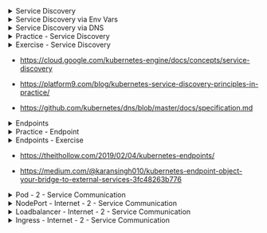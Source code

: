 <details>
<summary>Service Discovery</summary>
<br>

  <img width="802" alt="image" src="https://user-images.githubusercontent.com/75510135/166141668-e47e6f6b-cd27-4ffb-ba5d-23dacd66f2c9.png">

  <img width="920" alt="image" src="https://user-images.githubusercontent.com/75510135/166141679-98cf9668-4cd5-4152-8fd3-d6e6bbc91ae6.png">

</details>

<details>
<summary>Service Discovery via Env Vars</summary>
<br>

  <img width="896" alt="image" src="https://user-images.githubusercontent.com/75510135/166141774-00abad10-bf19-4e1e-9bf4-d8c7610dcdbd.png">

  
</details>


<details>
<summary>Service Discovery via DNS</summary>
<br>

  <img width="1022" alt="image" src="https://user-images.githubusercontent.com/75510135/166141947-c2a7f3f0-f48d-46e2-81ca-39fb874b347d.png">

  <img width="999" alt="image" src="https://user-images.githubusercontent.com/75510135/166141926-bd90dbea-0b2f-491b-8d33-6c0b0e26c2a7.png">

  <img width="1002" alt="image" src="https://user-images.githubusercontent.com/75510135/166141918-3b7a7ca9-16a4-4da9-8e46-1e4d6134b6b4.png">

</details>

<details>
<summary>Practice - Service Discovery</summary>
<br>

  ```
  * Reference:                                                                                    *
* ----------                                                                                      *
* https://cloud.google.com/kubernetes-engine/docs/concepts/service-discovery                      *
* https://platform9.com/blog/kubernetes-service-discovery-principles-in-practice/                 *
* https://github.com/kubernetes/dns/blob/master/docs/specification.md                             *
* https://kubernetes.io/docs/concepts/services-networking/dns-pod-service/                        *
* https://www.digitalocean.com/community/tutorials/an-introduction-to-the-kubernetes-dns-service  *
* https://sysdig.com/blog/understanding-how-kubernetes-services-dns-work/                         *  
* https://kubernetes.io/docs/tasks/administer-cluster/dns-custom-nameservers/#coredns             *

1. Service Discovery through DNS:
~~~~~~~~~~~~~~~~~~~~~~~~~~~~~~~~~

a. Deploy sample POD:
---------------------
kubectl run [POD-NAME] --image=[IMAGE-NAME] --port=80


b. Expose above app by creating ClusterIP service
-------------------------------------------------
kubectl expose pod [POD-NAME]


c. Find the Service created as expected
---------------------------------------
kubectl get svc 
or
kubectl get svc -A


d. Validate Service Discover by deploying sample application
------------------------------------------------------------
kubectl run busybox --image=busybox:1.28 --rm --restart=OnFailure -ti -- /bin/nslookup [SERVICE-NAME]


***************************************************************************************************


2. End-to-End Testing (Example):
~~~~~~~~~~~~~~~~~~~~~~~~~~~~~~~~


[root@master ~]$ kubectl run nginx-pod --image=nginx --port=80
pod/nginx-pod created

[root@master ~]$ kubectl expose pod nginx-pod
service/nginx-pod exposed

[root@master ~]$ kubectl get svc
NAME           TYPE        CLUSTER-IP    EXTERNAL-IP   PORT(S)   AGE
kubernetes     ClusterIP   10.8.0.1      <none>        443/TCP   8m24s
nginx-pod      ClusterIP   10.8.13.206   <none>        80/TCP    18s

[root@master ~]$ kubectl get svc -A
NAMESPACE     NAME                   TYPE        CLUSTER-IP    EXTERNAL-IP   PORT(S)         AGE
default       kubernetes             ClusterIP   10.8.0.1      <none>        443/TCP         8m32s
default       nginx-pod              ClusterIP   10.8.13.206   <none>        80/TCP          26s
kube-system   default-http-backend   NodePort    10.8.13.240   <none>        80:30534/TCP    8m17s
kube-system   kube-dns               ClusterIP   10.8.0.10     <none>        53/UDP,53/TCP   8m17s ****
kube-system   metrics-server         ClusterIP   10.8.14.200   <none>        443/TCP         8m15s

[root@master ~]$ kubectl run busybox --image=busybox:1.28 --rm --restart=OnFailure -ti
If you don't see a command prompt, try pressing enter.
/ # nslookup nginx-pod
Server:    10.8.0.10
Address 1: 10.8.0.10 kube-dns.kube-system.svc.cluster.local

Name:      nginx-pod
Address 1: 10.8.13.206 nginx-pod.default.svc.cluster.local
/ #
/ # exit
pod "busybox" deleted

[root@master ~]$ kubectl run busybox --image=busybox:1.28 --rm --restart=OnFailure -ti -- /bin/nslookup nginx-pod > nginx-svc-out.txt

[root@master ~]$ cat nginx-svc-out.txt
Server:    10.8.0.10
Address 1: 10.8.0.10 kube-dns.kube-system.svc.cluster.local

Name:      nginx-pod
Address 1: 10.8.13.206 nginx-pod.default.svc.cluster.local
pod "busybox" deleted
  ```
</details>

<details>
<summary>Exercise - Service Discovery</summary>
<br>
  
  ```
  In this Exercise:
-----------------
First, you will deploy the sample application and expose it within kubernetes cluster using Cluster Service.
Next, you will deploy testing pod from where we will discover the above Service from inside this test Pod.

NOTE: 
-----
a. To successfully finish this exercise, It is important to go through Service Discovery Concept and Demo videos in this series.
b. You can refer to Kuberenetes Docs for help when needed.


***************************************************************************************************

TASK-1. Deploy Pod and expose it:
---------------------------------
a. Deploy Pod and expose it within the cluster
b. Display Pod and Service to validate it is created as per your requirement.


***************************************************************************************************


TASK-2. Validate:
------------------
a. Validate Service Discover by deploying sample Pod. For example, you can run nslookup the above Service from inside this sample Pod.
b. Ensure Service Name resolves to IP address


***************************************************************************************************


TASK-3. Cleanup:
----------------
a. Delete the Sample Pods and Services
b. Ensuring Pods and Services are deleted successfully

  ```
  
</details>

- https://cloud.google.com/kubernetes-engine/docs/concepts/service-discovery

- https://platform9.com/blog/kubernetes-service-discovery-principles-in-practice/

- https://github.com/kubernetes/dns/blob/master/docs/specification.md
  
  
<details>
<summary>Endpoints</summary>
<br>

  <img width="917" alt="image" src="https://user-images.githubusercontent.com/75510135/166142710-de169a21-68c0-433f-9536-3f05a40cc4aa.png">

  <img width="988" alt="image" src="https://user-images.githubusercontent.com/75510135/166142703-97353fe6-a7cf-4f0f-bcb3-ba4e19ffb840.png">

  <img width="1016" alt="image" src="https://user-images.githubusercontent.com/75510135/166142695-123b0e80-6e9e-4936-a52a-3281ff97d3f2.png">

</details>


<details>
<summary>Practice - Endpoint</summary>
<br>

  ```
* Reference:                                                                                      *
* ----------                                                                                      *
* https://kubernetes.io/docs/setup/production-environment/tools/kubeadm/install-kubeadm/          *
* https://kubernetes.io/docs/setup/production-environment/tools/kubeadm/create-cluster-kubeadm/   *
* https://kubernetes.io/docs/setup/production-environment/container-runtimes/#docker              *

below deployment will create three replicas of Pod instances.
Each pod will get unique IP address. When we expose this Pod using Service object, it creates EndPoints with this Pod IPs that are back this Service.

***************************************************************************************************

1. Practice Exercise: Deploy sample application, then expose and ensure it creates respetive endpoints
~~~~~~~~~~~~~~~~~~~~~~~~~~~~~~~~~~~~~~~~~~~~~~~~~~~~~~~~~~~~~~~~~~~~~~~~~~~~~~~~~~~~~~~~~~~~~~~~~~~~~~

a. Create Sample Deployment:
----------------------------
kubectl create deployment [DEPLOYMENT-NAME] --image=nginx --replicas=3 --port=80


b. Expose the Deployment:
-------------------------
kubectl expose deploy [DEPLOYMENT-NAME]


c. Validate the Service:
------------------------
kubectl get svc | grep [DEPLOYMENT-NAME]


d. Validate the Pods:
---------------------
kubectl get pods -o wide | grep [DEPLOYMENT-NAME]


e. Ensure respective EndPoint IPs matches with respective number of Pods and It's IPs
~~~~~~~~~~~~~~~~~~~~~~~~~~~~~~~~~~~~~~~~~~~~~~~~~~~~~~~~~~~~~~~~~~~~~~~~~~~~~~~~~~~~~
kubectl get ep


***************************************************************************************************


2. Solution: Deploy sample application, then expose and ensure it creates respetive endpoints:
~~~~~~~~~~~~~~~~~~~~~~~~~~~~~~~~~~~~~~~~~~~~~~~~~~~~~~~~~~~~~~~~~~~~~~~~~~~~~~~~~~~~~~~~~~~~~~

root@master:~# kubectl create deployment test-deploy --image=nginx --replicas=3 --port=80
deployment.apps/test-deploy created
root@master:~#

root@master:~# kubectl expose deploy test-deploy
service/test-deploy exposed
root@master:~#

root@master:~# kubectl get svc | grep test-deploy
test-deploy    ClusterIP   10.105.64.47    <none>        80/TCP         49s
root@master:~#

root@master:~# kubectl get pods -o wide | grep test-deploy
test-deploy-7955784f5c-bq9wz    1/1     Running   0          103s   10.44.0.10   worker   <none>           <none>
test-deploy-7955784f5c-gj98x    1/1     Running   0          103s   10.44.0.12   worker   <none>           <none>
test-deploy-7955784f5c-t7b67    1/1     Running   0          103s   10.44.0.11   worker   <none>           <none>
root@master:~#

root@master:~# kubectl get ep
NAME           ENDPOINTS                                   AGE
kubernetes     10.128.0.4:6443                             8d
nginx-deploy   10.44.0.8:80                                54m
test-deploy    10.44.0.10:80,10.44.0.11:80,10.44.0.12:80   59s
test-svc       10.44.0.5:80,10.44.0.6:80,10.44.0.7:80      94m
root@master:~#

root@master:~# kubectl get ep | grep test-deploy
test-deploy    10.44.0.10:80,10.44.0.11:80,10.44.0.12:80   76s
root@master:~#

  ```
</details>


<details>
<summary>Endpoints - Exercise</summary>
<br>
  
  ```
  * Reference:                                                                                      *
* ----------                                                                                      *
* https://kubernetes.io/docs/setup/production-environment/tools/kubeadm/install-kubeadm/          *
* https://kubernetes.io/docs/setup/production-environment/tools/kubeadm/create-cluster-kubeadm/   *
* https://kubernetes.io/docs/setup/production-environment/container-runtimes/#docker              *
*                                                                                                 *
***************************************************************************************************

In this Exercise:
-----------------
You will create the sample Deployment with three replicas.Meaning, this deployment will create three replicas of Pod instances.
Each pod will get unique IP address. When we expose this Pod using Service object, it creates EndPoints with this Pod IPs that are back this Service.



TASK-1: Create Sample Deployment:
----------------------------------
a. Create sample deployment with below configuration.

Deployment Name: nginx-deploy
Container Image: nginx
Replicas: 3


***************************************************************************************************


TASK-2: Display:
----------------
a. Display Deployment
b. Display Pods created by this Pods


***************************************************************************************************


TASK-3: Validate:
-----------------
a. Display Endpoints created by this deployment
b. Ensure there are three IPs in the Endpoint object. Match them with three Pod IPs created by this deployment. They should be the same.


***************************************************************************************************


TASK-4: Cleanup:
----------------
a. Delete the Deployment
b. Ensure Deployment is deleted
c. Ensure Pods are deleted
d. Ensure EndPoints related to this Deployment is deleted

  ```
</details>

- https://theithollow.com/2019/02/04/kubernetes-endpoints/

- https://medium.com/@karansingh010/kubernetes-endpoint-object-your-bridge-to-external-services-3fc48263b776
  
  
<details>
<summary>Pod - 2 - Service Communication</summary>
<br>

  <img width="975" alt="image" src="https://user-images.githubusercontent.com/75510135/166145301-972c449e-534b-4fe6-804e-9b0f48967874.png">

  <img width="986" alt="image" src="https://user-images.githubusercontent.com/75510135/166145288-a4c2febf-73cb-44e0-99e6-b926594f47b8.png">

</details>

<details>
<summary>NodePort - Internet - 2 - Service Communication</summary>
<br>
  
  <img width="932" alt="image" src="https://user-images.githubusercontent.com/75510135/166145587-dcb996a5-882f-4e55-b17d-522b31838dd3.png">

  <img width="1015" alt="image" src="https://user-images.githubusercontent.com/75510135/166145570-8cc27340-49b1-4638-a569-247f9c0fe491.png">

 
</details>
  
<details>
<summary>Loadbalancer - Internet - 2 - Service Communication</summary>
<br>

 <img width="998" alt="image" src="https://user-images.githubusercontent.com/75510135/166145541-23a1356c-e251-477f-896e-b9214501cfa9.png">


</details>

  
<details>
<summary>Ingress - Internet - 2 - Service Communication</summary>
<br>

 <img width="1019" alt="image" src="https://user-images.githubusercontent.com/75510135/166145524-fedee7b0-3835-42dc-95c8-ed4ea79cb12c.png">

 <img width="1010" alt="image" src="https://user-images.githubusercontent.com/75510135/166145508-0c8d9b45-fc0c-4c6e-8a17-40ee731adb2a.png">

</details>
